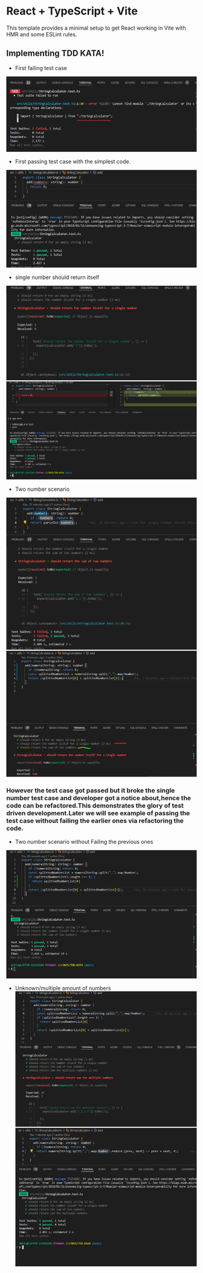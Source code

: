 # React + TypeScript + Vite

This template provides a minimal setup to get React working in Vite with HMR and some ESLint rules.

## Implementing TDD KATA!

- First failing test case

![First Failing Test Case](public/images/fftc.png) 

- First passing test case with the simplest code.

![first passing test Case](public/images/fptwmc.png)

- single number should return itself

![single number should return itself failed](public/images/single-number-should-return-itself-failing.png)
![single number should return itself passed](public/images/single-number-should-return-itself-passed.png)

- Two number scenario

![Two number failed scenario](public/images/sum-of-2-numbers-failed.png)
![Two number passed scenario](public/images/sum-of-2-numbers-passed.png)
### However the test case got passed but it broke the single number test case and developer got a notice about,hence the code can be refactored.This demonstrates the glory of test driven development.Later we will see example of passing the test case without failing the earlier ones via refactoring the code.

- Two number scenario without Failing the previous ones
  
![Two number passed scenario - version2](public/images/Sum-of-2-number-passed-without-breaking-previous-test-case.png)

- Unknown/multiple amount of numbers
![Unknown/multiple amount of numbers failed scenario](public/images/Unknown-amount-of-numbers-failed.png)
![Unknown/multiple amount of numbers passed scenario](public/images/Unknown-amount-of-numbers-passed.png)


